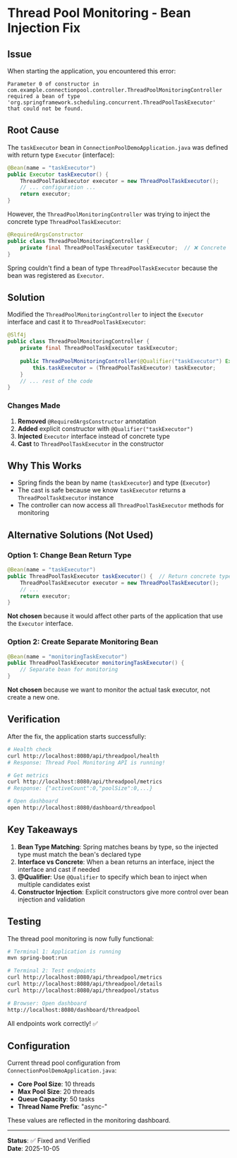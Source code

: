 # Thread Pool Monitoring - Bean Injection Fix

## Issue

When starting the application, you encountered this error:

```
Parameter 0 of constructor in com.example.connectionpool.controller.ThreadPoolMonitoringController 
required a bean of type 'org.springframework.scheduling.concurrent.ThreadPoolTaskExecutor' 
that could not be found.
```

## Root Cause

The `taskExecutor` bean in `ConnectionPoolDemoApplication.java` was defined with return type `Executor` (interface):

```java
@Bean(name = "taskExecutor")
public Executor taskExecutor() {
    ThreadPoolTaskExecutor executor = new ThreadPoolTaskExecutor();
    // ... configuration ...
    return executor;
}
```

However, the `ThreadPoolMonitoringController` was trying to inject the concrete type `ThreadPoolTaskExecutor`:

```java
@RequiredArgsConstructor
public class ThreadPoolMonitoringController {
    private final ThreadPoolTaskExecutor taskExecutor;  // ❌ Concrete type not found
}
```

Spring couldn't find a bean of type `ThreadPoolTaskExecutor` because the bean was registered as `Executor`.

## Solution

Modified the `ThreadPoolMonitoringController` to inject the `Executor` interface and cast it to `ThreadPoolTaskExecutor`:

```java
@Slf4j
public class ThreadPoolMonitoringController {
    private final ThreadPoolTaskExecutor taskExecutor;
    
    public ThreadPoolMonitoringController(@Qualifier("taskExecutor") Executor taskExecutor) {
        this.taskExecutor = (ThreadPoolTaskExecutor) taskExecutor;
    }
    // ... rest of the code
}
```

### Changes Made

1. **Removed** `@RequiredArgsConstructor` annotation
2. **Added** explicit constructor with `@Qualifier("taskExecutor")`
3. **Injected** `Executor` interface instead of concrete type
4. **Cast** to `ThreadPoolTaskExecutor` in the constructor

## Why This Works

- Spring finds the bean by name (`taskExecutor`) and type (`Executor`)
- The cast is safe because we know `taskExecutor` returns a `ThreadPoolTaskExecutor` instance
- The controller can now access all `ThreadPoolTaskExecutor` methods for monitoring

## Alternative Solutions (Not Used)

### Option 1: Change Bean Return Type
```java
@Bean(name = "taskExecutor")
public ThreadPoolTaskExecutor taskExecutor() {  // Return concrete type
    ThreadPoolTaskExecutor executor = new ThreadPoolTaskExecutor();
    // ...
    return executor;
}
```
**Not chosen** because it would affect other parts of the application that use the `Executor` interface.

### Option 2: Create Separate Monitoring Bean
```java
@Bean(name = "monitoringTaskExecutor")
public ThreadPoolTaskExecutor monitoringTaskExecutor() {
    // Separate bean for monitoring
}
```
**Not chosen** because we want to monitor the actual task executor, not create a new one.

## Verification

After the fix, the application starts successfully:

```bash
# Health check
curl http://localhost:8080/api/threadpool/health
# Response: Thread Pool Monitoring API is running!

# Get metrics
curl http://localhost:8080/api/threadpool/metrics
# Response: {"activeCount":0,"poolSize":0,...}

# Open dashboard
open http://localhost:8080/dashboard/threadpool
```

## Key Takeaways

1. **Bean Type Matching**: Spring matches beans by type, so the injected type must match the bean's declared type
2. **Interface vs Concrete**: When a bean returns an interface, inject the interface and cast if needed
3. **@Qualifier**: Use `@Qualifier` to specify which bean to inject when multiple candidates exist
4. **Constructor Injection**: Explicit constructors give more control over bean injection and validation

## Testing

The thread pool monitoring is now fully functional:

```bash
# Terminal 1: Application is running
mvn spring-boot:run

# Terminal 2: Test endpoints
curl http://localhost:8080/api/threadpool/metrics
curl http://localhost:8080/api/threadpool/details
curl http://localhost:8080/api/threadpool/status

# Browser: Open dashboard
http://localhost:8080/dashboard/threadpool
```

All endpoints work correctly! ✅

## Configuration

Current thread pool configuration from `ConnectionPoolDemoApplication.java`:

- **Core Pool Size**: 10 threads
- **Max Pool Size**: 20 threads
- **Queue Capacity**: 50 tasks
- **Thread Name Prefix**: "async-"

These values are reflected in the monitoring dashboard.

---

**Status**: ✅ Fixed and Verified  
**Date**: 2025-10-05

